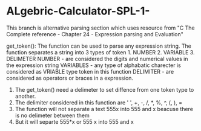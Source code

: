 # ALgebric-Calculator-SPL-1-

 This branch is alternative parsing section which uses resource from "C The Complete reference - Chapter 24 - Expression parsing      and Evaluation"
 
 get_token(): 
 The function can be used to parse any expression string. The function separates a string into 3 types of token
        1. NUMBER
        2. VARIABLE
        3. DELIMETER
 NUMBER - are considered the digits and  numerical values in the expression string
 VARIABLES - any type of alphabatic charecter is considered as VRIABLE type token in this function
 DELIMITER - are considered as operators or braces in a expression.
 
 1. The get_token() need a delimeter to set diffence from one token type to another. 
 2. The delimiter considered in this function are ' ', +, -, /, *, %, ^, (, ), = 
 3. The function will not separate a text 555x into 555 and x beacuse there is no delimeter between them 
 4. But it will separte 555*x or 555 x into 555 and x
